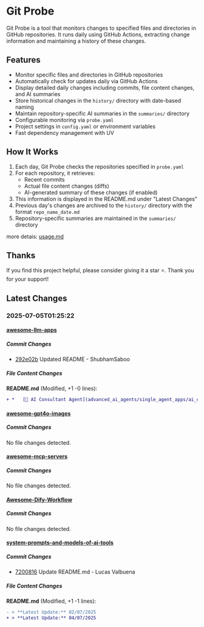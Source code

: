 # Git Probe

Git Probe is a tool that monitors changes to specified files and directories in GitHub repositories. It runs daily using GitHub Actions, extracting change information and maintaining a history of these changes.

## Features

- Monitor specific files and directories in GitHub repositories
- Automatically check for updates daily via GitHub Actions
- Display detailed daily changes including commits, file content changes, and AI summaries
- Store historical changes in the `history/` directory with date-based naming
- Maintain repository-specific AI summaries in the `summaries/` directory
- Configurable monitoring via `probe.yaml`
- Project settings in `config.yaml` or environment variables
- Fast dependency management with UV

## How It Works

1. Each day, Git Probe checks the repositories specified in `probe.yaml`
2. For each repository, it retrieves:
   - Recent commits
   - Actual file content changes (diffs)
   - AI-generated summary of these changes (if enabled)
3. This information is displayed in the README.md under "Latest Changes"
4. Previous day's changes are archived to the `history/` directory with the format `repo_name_date.md`
5. Repository-specific summaries are maintained in the `summaries/` directory

more detais: [usage.md](usage.md)

## Thanks

If you find this project helpful, please consider giving it a star ⭐️. Thank you for your support!


## Latest Changes

### 2025-07-05T01:25:22

#### [awesome-llm-apps](https://github.com/Shubhamsaboo/awesome-llm-apps)

##### Commit Changes

- [292e02b](https://github.com/Shubhamsaboo/awesome-llm-apps/commit/292e02bb979293dbb94fdda27a6bd3d55bdcbc16) Updated README - ShubhamSaboo


##### File Content Changes

**README.md** (Modified, +1 -0 lines):

```diff
+ *   [🤝 AI Consultant Agent](advanced_ai_agents/single_agent_apps/ai_consultant_agent)
```



#### [awesome-gpt4o-images](https://github.com/jamez-bondos/awesome-gpt4o-images)

##### Commit Changes

No file changes detected.

#### [awesome-mcp-servers](https://github.com/punkpeye/awesome-mcp-servers)

##### Commit Changes

No file changes detected.

#### [Awesome-Dify-Workflow](https://github.com/svcvit/Awesome-Dify-Workflow)

##### Commit Changes

No file changes detected.

#### [system-prompts-and-models-of-ai-tools](https://github.com/x1xhlol/system-prompts-and-models-of-ai-tools)

##### Commit Changes

- [7200816](https://github.com/x1xhlol/system-prompts-and-models-of-ai-tools/commit/7200816e9e8460c40a4754d5feb0a2779cd16d62) Update README.md - Lucas Valbuena


##### File Content Changes

**README.md** (Modified, +1 -1 lines):

```diff
- > **Latest Update:** 02/07/2025
+ > **Latest Update:** 04/07/2025
```



